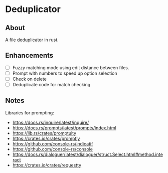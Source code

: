 # Deduplicator

## About

A file deduplicator in rust.

## Enhancements

- [ ] Fuzzy matching mode using edit distance between files.
- [ ] Prompt with numbers to speed up option selection
- [ ] Check on delete
- [ ] Deduplicate code for match checking

## Notes

Libraries for prompting:
- https://docs.rs/inquire/latest/inquire/
- https://docs.rs/prompts/latest/prompts/index.html
- https://lib.rs/crates/promptuity
- https://crates.io/crates/promptly
- https://github.com/console-rs/indicatif
- https://github.com/console-rs/console
- https://docs.rs/dialoguer/latest/dialoguer/struct.Select.html#method.interact
- https://crates.io/crates/requestty

